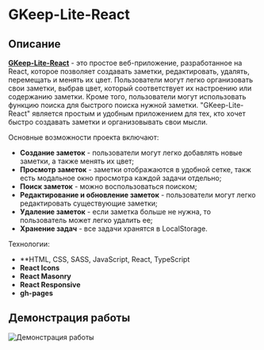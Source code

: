 # GKeep-Lite-React

## Описание

[**GKeep-Lite-React**](https://vlaek.github.io/ToDo-React/) - это простое веб-приложение, разработанное на React, которое позволяет создавать заметки, редактировать, удалять, перемещать и менять их цвет. Пользователи могут легко организовать свои заметки, выбрав цвет, который соответствует их настроению или содержанию заметки. Кроме того, пользователи могут использовать функцию поиска для быстрого поиска нужной заметки. "GKeep-Lite-React" является простым и удобным приложением для тех, кто хочет быстро создавать заметки и организовывать свои мысли.

Основные возможности проекта включают:

-   **Создание заметок** - пользователи могут легко добавлять новые заметки, а также менять их цвет;
-   **Просмотр заметок** - заметки отображаются в удобной сетке, такж есть модальное окно просмотра каждой задачи отдельно;
-   **Поиск заметок** - можно воспользоваться поиском;
-   **Редактирование и обновление заметок** - пользователи могут легко редактировать существующие заметки;
-   **Удаление заметок** - если заметка больше не нужна, то пользователь может легко удалить ее;
-   **Хранение задач** - все задачи хранятся в LocalStorage.

Технологии:

-   **HTML, CSS, SASS, JavaScript, React, TypeScript
-   **React Icons**
-   **React Masonry**
-   **React Responsive**
-   **gh-pages**

## Демонстрация работы

![Демонстрация работы](https://media.giphy.com/media/v1.Y2lkPTc5MGI3NjExZTNraHl4cWwxMnkyMGVqajg1cGwzNjg2Z20yN2w0OTVtMGM0OTF3MCZlcD12MV9pbnRlcm5hbF9naWZfYnlfaWQmY3Q9Zw/RxjxcMngnaqbVZcp6h/giphy.gif "Демонстрация работы")

